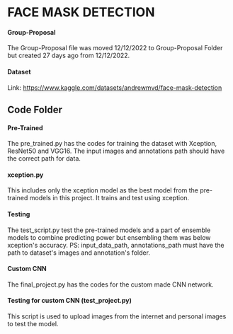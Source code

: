 # FACE MASK DETECTION

#### Group-Proposal
The Group-Proposal file was moved 12/12/2022 to Group-Proposal Folder but created 27 days ago from 12/12/2022.

#### Dataset
Link: https://www.kaggle.com/datasets/andrewmvd/face-mask-detection 

## Code Folder
#### Pre-Trained
The pre_trained.py has the codes for training the dataset with Xception, ResNet50 and VGG16.
The input images and annotations path should have the correct path for data.

#### xception.py
This includes only the xception model as the best model from the pre-trained models in this project. It trains and test using xception.

#### Testing
The test_script.py test the pre-trained models and a part of ensemble models to combine predicting power but ensembling them was below
xception's accuracy.
PS: input_data_path, annotations_path must have the path to dataset's images and annotation's folder.

#### Custom CNN
The final_project.py has the codes for the custom made CNN network.

#### Testing for custom CNN (test_project.py)
This script is used to upload images from the internet and personal images to test the model.

